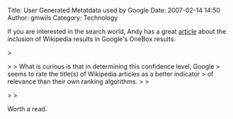 Title: User Generated Metatdata used by Google
Date: 2007-02-14 14:50
Author: gmwils
Category: Technology

If you are interested in the search world, Andy has a great [article][]
about the inclusion of Wikipedia results in Google's OneBox results.

</p>

<p>
> </p>
>
> What is curious is that in determining this confidence level, Google
> seems to rate the title(s) of Wikipedia articles as a better indicator
> of relevance than their own ranking algorithms.
>
> </p>
>
> <p>

</p>

Worth a read.

</p>

  [article]: http://www.sgi.nu/diary/2007/02/14/google-abandons-pagerank-for-wikipedia-data/
